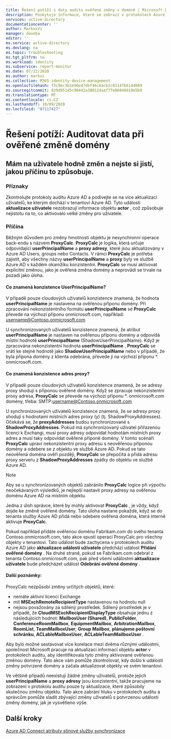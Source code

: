 ```yaml
---
title: Řešení potíží s daty auditu ověřené změny v doméně | Microsoft Docs
description: Poskytuje informace, které se zobrazí v protokolech Azure Active Directory aktivit při změně domény ověřené uživateli.
services: active-directory
documentationcenter: ''
author: MarkusVi
manager: daveba
editor: ''
ms.service: active-directory
ms.devlang: na
ms.topic: troubleshooting
ms.tgt_pltfrm: na
ms.workload: identity
ms.subservice: report-monitor
ms.date: 07/22/2020
ms.author: markvi
ms.collection: M365-identity-device-management
ms.openlocfilehash: f3c9ec3b1e96e47dbf46c6acb2c81147b614d069
ms.sourcegitcommit: 829d951d5c90442a38012daaf77e86046018e5b9
ms.translationtype: MT
ms.contentlocale: cs-CZ
ms.lasthandoff: 10/09/2020
ms.locfileid: "87117427"
---
```

# <a name="troubleshoot-audit-data-on-verified-domain-change"></a>Řešení potíží: Auditovat data při ověřené změně domény 


## <a name="i-have-a-lot-of-changes-to-my-users-and-i-am-not-sure-what-the-cause-of-it-is"></a>Mám na uživatele hodně změn a nejste si jistí, jakou příčinu to způsobuje.

### <a name="symptoms"></a>Příznaky

Zkontrolujte protokoly auditu Azure AD a podívejte se na více aktualizací uživatelů, ke kterým dochází v tenantovi Azure AD. Tyto události **aktualizace uživatele** nezobrazují informace objektu **actor** , což způsobuje nejistotu na to, co aktivovalo velké změny pro uživatele. 

### <a name="cause"></a>Příčina

 Běžným důvodem pro změny hmotnosti objektu je nesynchronní operace back-endu s názvem **ProxyCalc**.  **ProxyCalc** je logika, která určuje odpovídající **userPrincipalName** a **proxy adresy**, které jsou aktualizovány v Azure AD Users, groups nebo Contacts. V rámci **ProxyCalc** je potřeba zajistit, aby všechny názvy **userPrincipalName** a **proxy** byly ve službě Azure AD v každém okamžiku konzistentní. **ProxyCalc** se musí aktivovat explicitní změnou, jako je ověřená změna domény a neprovádí se trvale na pozadí jako úloha. 

  

#### <a name="what-does-userprincipalname-consistency-mean"></a>Co znamená konzistence UserPrincipalName? 

V případě pouze cloudových uživatelů konzistence znamená, že hodnota **userPrincipalName** je nastavena na ověřenou příponu domény. Při zpracování nekonzistentního formátu **userPrincipalName** se **ProxyCalc** převede na výchozí příponu onmicrosoft.com, například: username@Contoso.onmicrosoft.com 

U synchronizovaných uživatelů konzistence znamená, že atribut **userPrincipalName** je nastaven na ověřenou příponu domény a odpovídá místní hodnotě **userPrincipalName** (ShadowUserPrincipalName). Když je zpracována nekonzistentní hodnota **userPrincipalName** , **ProxyCalc** se vrátí ke stejné hodnotě jako **ShadowUserPrincipalName** nebo v případě, že byla přípona domény z klienta odebrána, převede ji na výchozí příponu *. onmicrosoft.com. 

  

#### <a name="what-does-proxy-address-consistency-mean"></a>Co znamená konzistence adres proxy? 

V případě pouze cloudových uživatelů konzistence znamená, že se adresy proxy shodují s příponou ověřené domény. Když se zpracuje nekonzistentní proxy adresa, **ProxyCalc** se převede na výchozí příponu *. onmicrosoft.com domény, třeba: SMTP:username@Contoso.onmicrosoft.com 

U synchronizovaných uživatelů konzistence znamená, že se adresy proxy shodují s hodnotami místních adres proxy (y) (tj. ShadowProxyAddresses). Očekává se, že **proxyAddresses** budou synchronizované s **ShadowProxyAddresses**. Pokud má synchronizovaný uživatel přiřazenou licenci k Exchangi, musí proxy adresy odpovídat hodnotám místních proxy adres a musí taky odpovídat ověřené příponě domény. V tomto scénáři **ProxyCalc** upraví nekonzistentní proxy adresu s neověřenou příponou domény a odebere se z objektu ve službě Azure AD. Pokud se tato neověřená doména ověří později, **ProxyCalc** se přepočítá a přidá adresu proxy serveru z **ShadowProxyAddresses** zpátky do objektu ve službě Azure AD.  

> [!NOTE]
> Aby se u synchronizovaných objektů zabránilo **ProxyCalc** logice při výpočtu neočekávaných výsledků, je nejlepší nastavit proxy adresy na ověřenou doménu Azure AD na místním objektu.  

  
Jedna z úloh správce, které by mohly aktivovat **ProxyCalc** , je vždy, když dojde ke změně ověřené domény. Tato úloha nastane pokaždé, když se do tenanta služby Azure AD přidá nebo odebere ověřená doména, která interně aktivuje **ProxyCalc**.  

Pokud například přidáte ověřenou doménu Fabrikam.com do svého tenanta Contoso.onmicrosoft.com, tato akce spustí operaci ProxyCalc pro všechny objekty v tenantovi. Tato událost bude zachycena v protokolech auditu Azure AD jako **aktualizace událostí uživatele** předchází událost **Přidání ověřené domény** . Na druhé straně, pokud se Fabrikam.com odebral z tenanta Contoso.onmicrosoft.com, pak před všemi událostmi **aktualizace uživatele** bude předcházet událost **Odebrání ověřené domény** .   

#### <a name="additional-notes"></a>Další poznámky:

ProxyCalc nezpůsobí změny určitých objektů, které: 

- nemáte aktivní licenci Exchange 
- mít **MSExchRemoteRecipientType** nastavenou na hodnotu null 
- nejsou považovány za sdílený prostředek. Sdílený prostředek je v případě, že **CloudMSExchRecipientDisplayType** obsahuje jednu z následujících hodnot: **MailboxUser (Shared)**, **PublicFolder**, **ConferenceRoomMailbox**, **EquipmentMailbox**, **ArbitrationMailbox**, **RoomList**, **TeamMailboxUser**, **Group Mailbox**, **plánujeme poštovní schránku**, **ACLableMailboxUser**, **ACLableTeamMailboxUser** . 
  
 Aby bylo možné sestavovat více korelace mezi dvěma různými událostmi, společnost Microsoft pracuje na aktualizaci informací objektu **actor** v protokolech auditu, aby identifikovala tyto změny aktivované ověřenou změnou domény. Tato akce vám pomůže zkontrolovat, kdy došlo k události změny potvrzené domény a začala aktualizovat objekty ve svém tenantovi. 

Ve většině případů neexistují žádné změny uživatelů, protože jejich **userPrincipalName** a **proxy adresy** jsou konzistentní, takže pracujeme na zobrazení v protokolu auditu pouze ty aktualizace, které způsobily skutečnou změnu objektu. Tato akce zabrání hluku v protokolech auditu a správcům pomůže sladit zbývající změny uživatelů s potvrzenou událostí změny domény, jak je vysvětleno výše. 

## <a name="next-steps"></a>Další kroky

[Azure AD Connect atributy stínové služby synchronizace](../hybrid/how-to-connect-syncservice-shadow-attributes.md)
